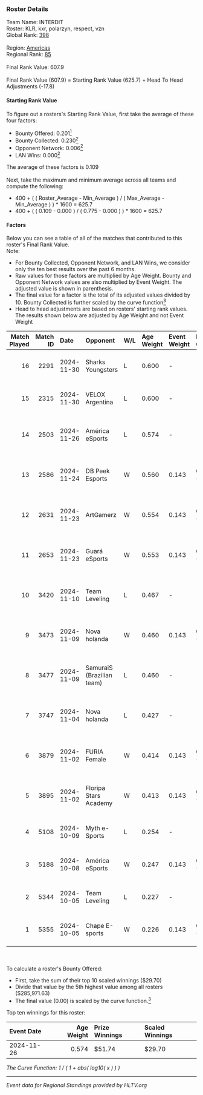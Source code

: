 ### Roster Details<br />
Team Name: INTERDIT<br />
Roster: KLR, kxr, polarzyn, respect, vzn<br />
Global Rank: [398](../../standings_global_2025_02_28.md)<br />
<br />
Region: [Americas]( ../../standings_americas_2025_02_28.md)<br />
Regional Rank: [85]( ../../standings_americas_2025_02_28.md)<br />
<br />
Final Rank Value:  607.9<br />
<br />
Final Rank Value (607.9) = Starting Rank Value (625.7) + Head To Head Adjustments (-17.8)<br />

#### Starting Rank Value<br />
To figure out a rosters's Starting Rank Value, first take the average of these four factors:<br />
- Bounty Offered: 0.201[<sup>1</sup>](#table2)
- Bounty Collected: 0.230[<sup>2</sup>](#table1)
- Opponent Network: 0.006[<sup>2</sup>](#table1)
- LAN Wins: 0.000[<sup>2</sup>](#table1)

The average of these factors is 0.109<br />
<br />
Next, take the maximum and minimum average across all teams and compute the following:<br />
- 400 + ( ( Roster_Average - Min_Average ) / ( Max_Average - Min_Average ) ) * 1600 = 625.7
- 400 + ( ( 0.109 - 0.000 ) / ( 0.775 - 0.000 ) ) * 1600 = 625.7


#### Factors<br />
Below you can see a table of all of the matches that contributed to this roster's Final Rank Value.<br />
Note:<br />

- For Bounty Collected, Opponent Network, and LAN Wins, we consider only the ten best results over the past 6 months.
- Raw values for those factors are multiplied by Age Weight. Bounty and Opponent Network values are also multiplied by Event Weight. The adjusted value is shown in parenthesis.
- The final value for a factor is the total of its adjusted values divided by 10. Bounty Collected is further scaled by the curve function[<sup>3</sup>](#curveFunction)
- Head to head adjustments are based on rosters' starting rank values. The results shown below are adjusted by Age Weight and not Event Weight
<span id="table1"></span><br />


| Match Played | Match ID | Date       | Opponent                  | W/L | Age Weight | Event Weight | Bounty Collected | Opponent Network | LAN Wins  | H2H Adj. | Roster                                  |
| -: | -: | :- | :- | :- | :- | :- | :- | :- | :- | -: | :- |
|           16 |     2291 | 2024-11-30 | Sharks Youngsters         | L   | 0.600      | -            | -                | -                | -         |   -10.37 | KLR, kxr, polarzyn, respect, vzn        |
|           15 |     2315 | 2024-11-30 | VELOX Argentina           | L   | 0.600      | -            | -                | -                | -         |    -9.99 | KLR, kxr, polarzyn, respect, vzn        |
|           14 |     2503 | 2024-11-26 | América eSports           | L   | 0.574      | -            | -                | -                | -         |    -9.73 | freitas, kxr, polarzyn, respect, vzn    |
|           13 |     2586 | 2024-11-24 | DB Peek Esports           | W   | 0.560      | 0.143        | 0.000 (0.000)    | 0.258 (0.021)    | 0 (0.000) |     8.73 | freitas, kxr, polarzyn, respect, vzn    |
|           12 |     2631 | 2024-11-23 | ArtGamerz                 | W   | 0.554      | 0.143        | 0.000 (0.000)    | 0.032 (0.003)    | 0 (0.000) |     5.26 | freitas, kxr, polarzyn, respect, vzn    |
|           11 |     2653 | 2024-11-23 | Guará eSports             | W   | 0.553      | 0.143        | 0.000 (0.000)    | 0.031 (0.002)    | 0 (0.000) |     5.40 | freitas, kxr, polarzyn, respect, vzn    |
|           10 |     3420 | 2024-11-10 | Team Leveling             | L   | 0.467      | -            | -                | -                | -         |    -9.79 | freitas, kxr, polarzyn, respect, spider |
|            9 |     3473 | 2024-11-09 | Nova holanda              | W   | 0.460      | 0.143        | 0.000 (0.000)    | 0.099 (0.006)    | 0 (0.000) |     7.03 | freitas, kxr, polarzyn, respect, spider |
|            8 |     3477 | 2024-11-09 | SamuraiS (Brazilian team) | L   | 0.460      | -            | -                | -                | -         |    -9.41 | freitas, kxr, polarzyn, respect, spider |
|            7 |     3747 | 2024-11-04 | Nova holanda              | L   | 0.427      | -            | -                | -                | -         |    -7.04 | freitas, kxr, polarzyn, respect, vzn    |
|            6 |     3879 | 2024-11-02 | FURIA Female              | W   | 0.414      | 0.143        | 0.076 (0.004)    | 0.292 (0.017)    | 0 (0.000) |    11.73 | freitas, kxr, polarzyn, respect, vzn    |
|            5 |     3895 | 2024-11-02 | Floripa Stars Academy     | W   | 0.413      | 0.143        | 0.000 (0.000)    | 0.054 (0.003)    | 0 (0.000) |     4.05 | freitas, kxr, polarzyn, respect, vzn    |
|            4 |     5108 | 2024-10-09 | Myth e-Sports             | L   | 0.254      | -            | -                | -                | -         |    -4.21 | freitas, KLR, kxr, polarzyn, respect    |
|            3 |     5188 | 2024-10-08 | América eSports           | W   | 0.247      | 0.143        | 0.000 (0.000)    | 0.272 (0.010)    | 0 (0.000) |     3.85 | freitas, KLR, kxr, polarzyn, respect    |
|            2 |     5344 | 2024-10-05 | Team Leveling             | L   | 0.227      | -            | -                | -                | -         |    -4.87 | freitas, KLR, kxr, polarzyn, respect    |
|            1 |     5355 | 2024-10-05 | Chape E-sports            | W   | 0.226      | 0.143        | 0.000 (0.000)    | 0.000 (0.000)    | 0 (0.000) |     1.57 | freitas, KLR, kxr, polarzyn, respect    |

<br />
<span id="table2"></span><br />
To calculate a roster's Bounty Offered:<br />

- First, take the sum of their top 10 scaled winnings ($29.70)
- Divide that value by the 5th highest value among all rosters ($285,971.63)
- The final value (0.00) is scaled by the curve function.[<sup>3</sup>](#curveFunction)

Top ten winnings for this roster:<br />

| Event Date | Age Weight | Prize Winnings | Scaled Winnings |
| :- | -: | :- | :- |
| 2024-11-26 |      0.574 | $51.74         | $29.70          |


<span id="curveFunction"></span>_The Curve Function: 1 / ( 1 + abs( log10( x ) ) )_<br />

---
_Event data for Regional Standings provided by HLTV.org_<br />
